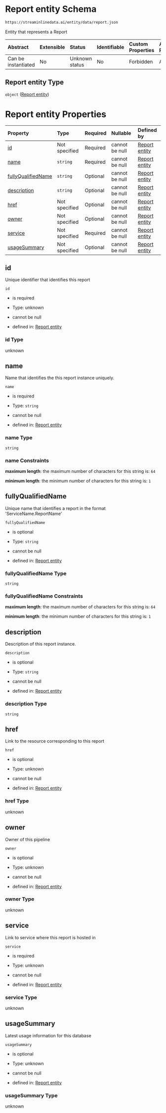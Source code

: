 # Report entity Schema

```txt
https://streaminlinedata.ai/entity/data/report.json
```

Entity that represents a Report

| Abstract            | Extensible | Status         | Identifiable | Custom Properties | Additional Properties | Access Restrictions | Defined In                                                    |
| :------------------ | :--------- | :------------- | :----------- | :---------------- | :-------------------- | :------------------ | :------------------------------------------------------------ |
| Can be instantiated | No         | Unknown status | No           | Forbidden         | Allowed               | none                | [report.json](../out/data/report.json "open original schema") |

## Report entity Type

`object` ([Report entity](report.md))

# Report entity Properties

| Property                                  | Type          | Required | Nullable       | Defined by                                                                                                                                    |
| :---------------------------------------- | :------------ | :------- | :------------- | :-------------------------------------------------------------------------------------------------------------------------------------------- |
| [id](#id)                                 | Not specified | Required | cannot be null | [Report entity](report-properties-id.md "https://streaminlinedata.ai/entity/data/report.json#/properties/id")                                 |
| [name](#name)                             | `string`      | Required | cannot be null | [Report entity](report-properties-name.md "https://streaminlinedata.ai/entity/data/report.json#/properties/name")                             |
| [fullyQualifiedName](#fullyqualifiedname) | `string`      | Optional | cannot be null | [Report entity](report-properties-fullyqualifiedname.md "https://streaminlinedata.ai/entity/data/report.json#/properties/fullyQualifiedName") |
| [description](#description)               | `string`      | Optional | cannot be null | [Report entity](report-properties-description.md "https://streaminlinedata.ai/entity/data/report.json#/properties/description")               |
| [href](#href)                             | Not specified | Optional | cannot be null | [Report entity](report-properties-href.md "https://streaminlinedata.ai/entity/data/report.json#/properties/href")                             |
| [owner](#owner)                           | Not specified | Optional | cannot be null | [Report entity](report-properties-owner.md "https://streaminlinedata.ai/entity/data/report.json#/properties/owner")                           |
| [service](#service)                       | Not specified | Required | cannot be null | [Report entity](report-properties-service.md "https://streaminlinedata.ai/entity/data/report.json#/properties/service")                       |
| [usageSummary](#usagesummary)             | Not specified | Optional | cannot be null | [Report entity](report-properties-usagesummary.md "https://streaminlinedata.ai/entity/data/report.json#/properties/usageSummary")             |

## id

Unique identifier that identifies this report

`id`

*   is required

*   Type: unknown

*   cannot be null

*   defined in: [Report entity](report-properties-id.md "https://streaminlinedata.ai/entity/data/report.json#/properties/id")

### id Type

unknown

## name

Name that identifies the this report instance uniquely.

`name`

*   is required

*   Type: `string`

*   cannot be null

*   defined in: [Report entity](report-properties-name.md "https://streaminlinedata.ai/entity/data/report.json#/properties/name")

### name Type

`string`

### name Constraints

**maximum length**: the maximum number of characters for this string is: `64`

**minimum length**: the minimum number of characters for this string is: `1`

## fullyQualifiedName

Unique name that identifies a report in the format 'ServiceName.ReportName'

`fullyQualifiedName`

*   is optional

*   Type: `string`

*   cannot be null

*   defined in: [Report entity](report-properties-fullyqualifiedname.md "https://streaminlinedata.ai/entity/data/report.json#/properties/fullyQualifiedName")

### fullyQualifiedName Type

`string`

### fullyQualifiedName Constraints

**maximum length**: the maximum number of characters for this string is: `64`

**minimum length**: the minimum number of characters for this string is: `1`

## description

Description of this report instance.

`description`

*   is optional

*   Type: `string`

*   cannot be null

*   defined in: [Report entity](report-properties-description.md "https://streaminlinedata.ai/entity/data/report.json#/properties/description")

### description Type

`string`

## href

Link to the resource corresponding to this report

`href`

*   is optional

*   Type: unknown

*   cannot be null

*   defined in: [Report entity](report-properties-href.md "https://streaminlinedata.ai/entity/data/report.json#/properties/href")

### href Type

unknown

## owner

Owner of this pipeline

`owner`

*   is optional

*   Type: unknown

*   cannot be null

*   defined in: [Report entity](report-properties-owner.md "https://streaminlinedata.ai/entity/data/report.json#/properties/owner")

### owner Type

unknown

## service

Link to service where this report is hosted in

`service`

*   is required

*   Type: unknown

*   cannot be null

*   defined in: [Report entity](report-properties-service.md "https://streaminlinedata.ai/entity/data/report.json#/properties/service")

### service Type

unknown

## usageSummary

Latest usage information for this database

`usageSummary`

*   is optional

*   Type: unknown

*   cannot be null

*   defined in: [Report entity](report-properties-usagesummary.md "https://streaminlinedata.ai/entity/data/report.json#/properties/usageSummary")

### usageSummary Type

unknown
